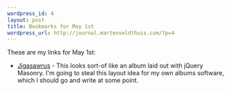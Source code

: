```yaml
--- 
wordpress_id: 4
layout: post
title: Bookmarks for May 1st
wordpress_url: http://journal.martenveldthuis.com/?p=4
---
```

These are my links for May 1st:
<ul>
	<li><a href="http://photographers-toolbox.com/products/jigasawrus/demo/index.html">Jigasawrus</a> - This looks sort-of like an album laid out with jQuery Masonry. I'm going to steal this layout idea for my own albums software, which I should go and write at some point.</li>
</ul>
